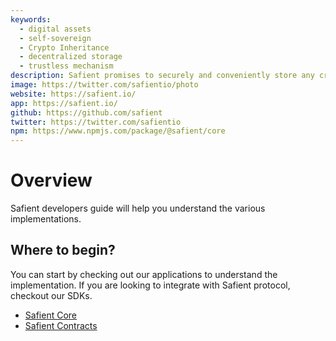 ```yaml
---
keywords:
  - digital assets
  - self-sovereign
  - Crypto Inheritance
  - decentralized storage
  - trustless mechanism
description: Safient promises to securely and conveniently store any critical information that is needed to access and recover the assets in case of any tragic events. Safient also provides a trustless yet safe way to transfer and inherit the assets by close ones whenever such an unfortunate scenario occurs
image: https://twitter.com/safientio/photo
website: https://safient.io/
app: https://safient.io/
github: https://github.com/safient
twitter: https://twitter.com/safientio
npm: https://www.npmjs.com/package/@safient/core
---
```


# Overview

Safient developers guide will help you understand the various implementations.

## Where to begin?

You can start by checking out our applications to understand the implementation.
If you are looking to integrate with Safient protocol, checkout our SDKs.

- [Safient Core](./core-getting-started)
- [Safient Contracts](https://contracts.safient.io/)
